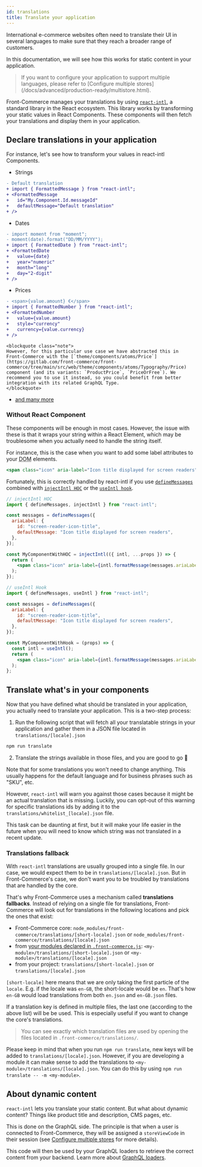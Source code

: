 ```yaml
---
id: translations
title: Translate your application
---
```


International e-commerce websites often need to translate their UI in several languages to make sure that they reach a broader range of customers.

In this documentation, we will see how this works for static content in your application.

<blockquote class="note">
If you want to configure your application to support multiple languages, please refer to [Configure multiple stores](/docs/advanced/production-ready/multistore.html).
</blockquote>

Front-Commerce manages your translations by using [`react-intl`](https://github.com/yahoo/react-intl), a standard library in the React ecosystem. This library works by transforming your static values in React Components. These components will then fetch your translations and display them in your application.

## Declare translations in your application

For instance, let's see how to transform your values in react-intl Components.

- Strings

```diff
- Default translation
+ import { FormattedMessage } from "react-intl";
+ <FormattedMessage
+   id="My.Component.Id.messageId"
+   defaultMessage="Default translation"
+ />
```

- Dates

```diff
- import moment from "moment";
- moment(date).format("DD/MM/YYYY");
+ import { FormattedDate } from "react-intl";
+ <FormattedDate
+   value={date}
+   year="numeric"
+   month="long"
+   day="2-digit"
+ />
```

- Prices

```diff
- <span>{value.amount} €</span>
+ import { FormattedNumber } from "react-intl";
+ <FormattedNumber
+   value={value.amount}
+   style="currency"
+   currency={value.currency}
+ />
```

    <blockquote class="note">
    However, for this particular use case we have abstracted this in Front-Commerce with the [`theme/components/atoms/Price`](https://gitlab.com/front-commerce/front-commerce/tree/main/src/web/theme/components/atoms/Typography/Price) component (and its variants: `ProductPrice`, `PriceOrFree`). We recommend you to use it instead, so you could benefit from better integration with its related GraphQL Type.
    </blockquote>

- [and many more](https://formatjs.io/docs/react-intl/components/)

### Without React Component

These components will be enough in most cases. However, the issue with these is that it wraps your string within a React Element, which may be troublesome when you actually need to handle the string itself.

For instance, this is the case when you want to add some label attributes to your <abbr title="Document Object Model">DOM</abbr> elements.

```jsx
<span class="icon" aria-label="Icon title displayed for screen readers" />
```

Fortunately, this is correctly handled by react-intl if you use [`defineMessages`](https://formatjs.io/docs/react-intl/api/#definemessagesdefinemessage) combined with [`injectIntl HOC`](https://formatjs.io/docs/react-intl/upgrade-guide-3x/#new-useintl-hook-as-an-alternative-of-injectintl-hoc) or the [`useIntl hook`](https://formatjs.io/docs/react-intl/api/#useintl-hook).

```jsx
// injectIntl HOC
import { defineMessages, injectIntl } from "react-intl";

const messages = defineMessages({
  ariaLabel: {
    id: "screen-reader-icon-title",
    defaultMessage: "Icon title displayed for screen readers",
  },
});

const MyComponentWithHOC = injectIntl(({ intl, ...props }) => {
  return (
    <span class="icon" aria-label={intl.formatMessage(messages.ariaLabel)} />
  );
});

// useIntl Hook
import { defineMessages, useIntl } from "react-intl";

const messages = defineMessages({
  ariaLabel: {
    id: "screen-reader-icon-title",
    defaultMessage: "Icon title displayed for screen readers",
  },
});

const MyComponentWithHook = (props) => {
  const intl = useIntl();
  return (
    <span class="icon" aria-label={intl.formatMessage(messages.ariaLabel)} />
  );
};
```

## Translate what's in your components

Now that you have defined what should be translated in your application, you actually need to translate your application. This is a two-step process:

1. Run the following script that will fetch all your translatable strings in your application and gather them in a JSON file located in `translations/[locale].json`

```sh
npm run translate
```

2. Translate the strings available in those files, and you are good to go 🙂

Note that for some translations you won't need to change anything. This usually happens for the default language and for business phrases such as "SKU", etc.

However, `react-intl` will warn you against those cases because it might be an actual translation that is missing. Luckily, you can opt-out of this warning for specific translations ids by adding it to the `translations/whitelist_[locale].json` file.

This task can be daunting at first, but it will make your life easier in the future when you will need to know which string was not translated in a recent update.

### Translations fallback

With `react-intl` translations are usually grouped into a single file. In our case, we would expect them to be in `translations/[locale].json`. But in Front-Commerce's case, we don't want you to be troubled by translations that are handled by the core.

That's why Front-Commerce uses a mechanism called **translations fallbacks**. Instead of relying on a single file for translations, Front-Commerce will look out for translations in the following locations and pick the ones that exist:

- Front-Commerce core: `node_modules/front-commerce/translations/[short-locale].json` or `node_modules/front-commerce/translations/[locale].json`
- from [your modules declared in `.front-commerce.js`](/docs/reference/front-commerce-js.html#modules): `<my-module>/translations/[short-locale].json` or `<my-module>/translations/[locale].json`
- from your project: `translations/[short-locale].json` or `translations/[locale].json`

`[short-locale]` here means that we are only taking the first particle of the `locale`. E.g. if the locale was `en-GB`, the short-locale would be `en`. That's how `en-GB` would load translations from both `en.json` and `en-GB.json` files.

If a translation key is defined in multiple files, the last one (according to the above list) will be be used. This is especially useful if you want to change the core's translations.

> You can see exactly which translation files are used by opening the files located in `.front-commerce/translations/`.

Please keep in mind that when you run `npm run translate`, new keys will be added to `translations/[locale].json`. However, if you are developing a module it can make sense to add the translations to `<my-module>/translations/[locale].json`. You can do this by using `npm run translate -- -m <my-module>`.

## About dynamic content

`react-intl` lets you translate your static content. But what about dynamic content? Things like product title and description, CMS pages, etc.

This is done on the GraphQL side. The principle is that when a user is connected to Front-Commerce, they will be assigned a `storeViewCode` in their session (see [Configure multiple stores](/docs/advanced/production-ready/multistore.html) for more details).

This code will then be used by your GraphQL loaders to retrieve the correct content from your backend. Learn more about [GraphQL loaders](/docs/advanced/graphql/slim-down-resolvers-with-loaders.html).
